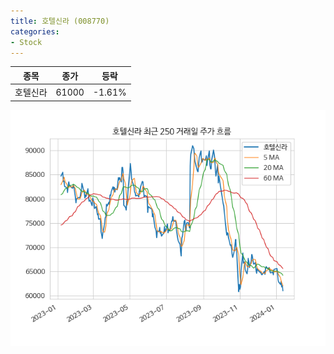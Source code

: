 ```yaml
---
title: 호텔신라 (008770)
categories:
- Stock
---
```


|종목|종가|등락|
|----|----|----|
|호텔신라|61000|-1.61%|

<!-- more -->

![008770](/assets/images/stock/008770.png)